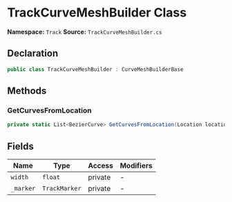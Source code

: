 # TrackCurveMeshBuilder Class

**Namespace:** `Track`
**Source:** `TrackCurveMeshBuilder.cs`

## Declaration

```csharp
public class TrackCurveMeshBuilder : CurveMeshBuilderBase
```

## Methods

### GetCurvesFromLocation

```csharp
private static List<BezierCurve> GetCurvesFromLocation(Location location, float radius)
```

## Fields

| Name | Type | Access | Modifiers |
|------|------|--------|-----------|
| `width` | `float` | private | - |
| `_marker` | `TrackMarker` | private | - |

